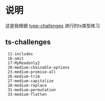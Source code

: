 # 说明

这是我根据 [type-challenges](https://github.com/type-challenges/type-challenges/blob/master/README.zh-CN.md) 进行的ts类型练习

## ts-challenges

```text
 11-includes
 16-omit
 17-MyReadonly2
 20-medium-chainable-options
 23-medium-promise-all
 26-medium-trim
 27-medium-capitalize
 28-medium-replace
 31-medium-permutation
 33-medium-flatten
```
